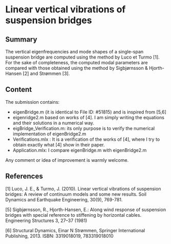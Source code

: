 # Linear vertical vibrations of suspension bridges


## Summary

The vertical eigenfrequencies and mode shapes of a single-span suspension bridge are computed using the method by Luco et Turmo [1]. For the sake of completeness, the computed modal parameters are compared with those obtained using the method by Sigbjørnsson & Hjorth-Hansen [2] and Strømmen [3].


## Content
The submission contains:
- eigenBridge.m (it is identical to File ID: #51815) and is inspired from [5,6]
- eigenridge2.m based on works of [4]. I am simply writing the equations and their solutions in a numerical way.
- eigBridge_Verification.m: its only purpose is to verify the numerical implementation of eigenBridge2.m
- Verifications.mlx : It is a verification of the works of [4], where I try to obtain exactly what [4] show in their paper.
- Application.mlx: I compare eigenBridge.m with eigenBridge2.m

Any comment or idea of improvement is warmly welcome.

## References

[1] Luco, J. E., & Turmo, J. (2010). Linear vertical vibrations of suspension bridges: A review of continuum models and some new results. Soil Dynamics and Earthquake Engineering, 30(9), 769-781.

[5] Sigbjørnsson, R., Hjorth-Hansen, E.: Along wind response of suspension bridges with special reference to stiffening by horizontal cables. Engineering Structures 3, 27–37 (1981)

[6] Structural Dynamics, Einar N Strømmen, Springer International Publishing, 2013. ISBN: 3319018019, 783319018010
